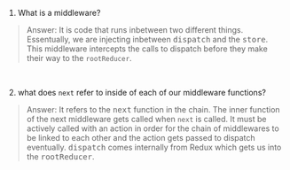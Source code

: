 1. What is a middleware?
> Answer: It is code that runs inbetween two different things. Essentually, we are injecting inbetween <kbd>dispatch</kbd> and the <kbd>store</kbd>. This middleware intercepts the calls to dispatch before they make their way to the `rootReducer`.

&nbsp;

2. what does `next` refer to inside of each of our middleware functions?
> Answer: It refers to the <kbd>next</kbd> function in the chain. The inner function of the next middleware gets called when `next` is called. It must be actively called with an action in order for the chain of middlewares to be linked to each other and the action gets passed to dispatch eventually. <kbd>dispatch</kbd> comes internally from Redux which gets us into the <kbd>rootReducer</kbd>.